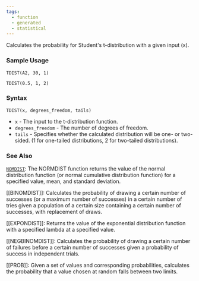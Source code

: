 ```yaml
---
tags:
  - function
  - generated
  - statistical
---
```


Calculates the probability for Student's t-distribution with a given input (x).

### Sample Usage

`TDIST(A2, 30, 1)`

`TDIST(0.5, 1, 2)`

### Syntax

`TDIST(x, degrees_freedom, tails)`

* `x` - The input to the t-distribution function.
* `degrees_freedom` - The number of degrees of freedom.
* `tails` - Specifies whether the calculated distribution will be one- or two-sided. (1 for one-tailed distributions, 2 for two-tailed distributions).

### See Also

[`NOMDIST`](https://support.google.com/docs/answer/3094021): The NORMDIST function returns the value of the normal distribution function (or normal cumulative distribution function) for a specified value, mean, and standard deviation.

[[BINOMDIST]]: Calculates the probability of drawing a certain number of successes (or a maximum number of successes) in a certain number of tries given a population of a certain size containing a certain number of successes, with replacement of draws.

[[EXPONDIST]]: Returns the value of the exponential distribution function with a specified lambda at a specified value.

[[NEGBINOMDIST]]: Calculates the probability of drawing a certain number of failures before a certain number of successes given a probability of success in independent trials.

[[PROB]]: Given a set of values and corresponding probabilities, calculates the probability that a value chosen at random falls between two limits.